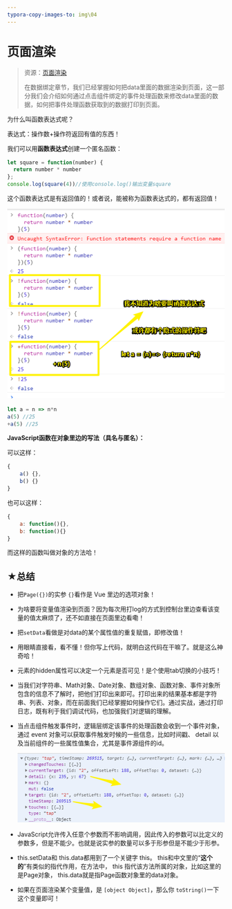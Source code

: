 ```yaml
---
typora-copy-images-to: img\04
---
```


# 页面渲染

> 资源：[页面渲染](https://tencentcloudbase.github.io/handbook/tcb13.html)
>
> 在数据绑定章节，我们已经掌握如何把data里面的数据渲染到页面，这一部分我们会介绍如何通过点击组件绑定的事件处理函数来修改data里面的数据，如何把事件处理函数获取到的数据打印到页面。

为什么叫函数表达式呢？

表达式：操作数+操作符返回有值的东西！

我们可以用**函数表达式**创建一个匿名函数：

```js
let square = function(number) {
  return number * number
};
console.log(square(4))//使用console.log()输出变量square
```

这个函数表达式是有返回值的！或者说，能被称为函数表达式的，都有返回值！

![1570346242700](img/04/1570346242700.png)

```js
let a = n => n*n
a(5) //25
+a(5) //25
```

**JavaScript函数在对象里边的写法（具名与匿名）：**

可以这样：

```js
{
	a() {},
	b() {}
}
```

也可以这样：

```js
{
	a: function(){},
	b: function(){}
}
```

而这样的函数叫做对象的方法哈！

## ★总结

- 把`Page({})`的实参 `{}`看作是 Vue 里边的选项对象！

- 为啥要将变量值渲染到页面？因为每次用打log的方式到控制台里边查看该变量的值太麻烦了，还不如直接在页面里边看嘞！

- 把`setData`看做是对data的某个属性值的重复赋值，即修改值！

- 用眼睛直接看，看不懂！但你写上代码，就明白这代码在干嘛了。就是这么神奇哈！

- 元素的hidden属性可以决定一个元素是否可见！是个使用tab切换的小技巧！

- 当我们对字符串、Math对象、Date对象、数组对象、函数对象、事件对象所包含的信息不了解时，把他们打印出来即可。打印出来的结果基本都是字符串、列表、对象，而在前面我们已经掌握如何操作它们。通过实战，通过打印日志，既有利于我们调试代码，也加强我们对逻辑的理解。

- 当点击组件触发事件时，逻辑层绑定该事件的处理函数会收到一个事件对象，通过  event 对象可以获取事件触发时候的一些信息，比如时间戳、 detail 以及当前组件的一些属性值集合，尤其是事件源组件的id。

  ![1570347604247](img/04/1570347604247.png)

- JavaScript允许传入任意个参数而不影响调用，因此传入的参数可以比定义的参数多，但是不能少。也就是说实参的数量可以多于形参但是不能少于形参。

- this.setData和 this.data都用到了一个关键字 this。 this和中文里的“**这个的**”有类似的指代作用，在方法中， this 指代该方法所属的对象，比如这里的是Page对象， this.data就是指Page函数对象里的data对象。

- 如果在页面渲染某个变量值，是 `[object Object]`，那么你 `toString()`一下这个变量即可！
